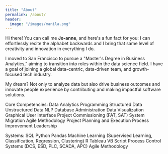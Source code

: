 ```yaml
---
title: "About"
permalink: /about/
header:
  image: "/images/manila.png"
---
```


Hi there! You can call me **Jo-anne**, and here's a fun fact for you: I can effortlessly recite the alphabet backwards and I bring that same level of creativity and innovation in everything I do.

I moved to San Francisco to pursue a "Master's Degree in Business Analytics," aiming to transition into roles within the data science field. I have a goal of joining a global data-centric, data-driven team, and growth-focused tech industry. 

My dream? Not only to analyze data but also drive business outcomes and innovate people experience by contributing and making impactful software solutions.

Core Competencies:
Data Analytics
Programming
Structured Data
Unstructured Data
NLP
Database Administration
Data Visualization
Graphical User Interface
Project Commissioning (FAT, SAT)
System Migration
Agile Methodology
Project Planning and Execution
Process Improvement
Leadership

Systems:
SQL
Python
Pandas
Machine Learning (Supervised Learning, Classification, Regression, Clustering)
R
Tableau
VB Script
Process Control Systems (DCS, ESD, PLC, SCADA, APC)
Agile Methodology
